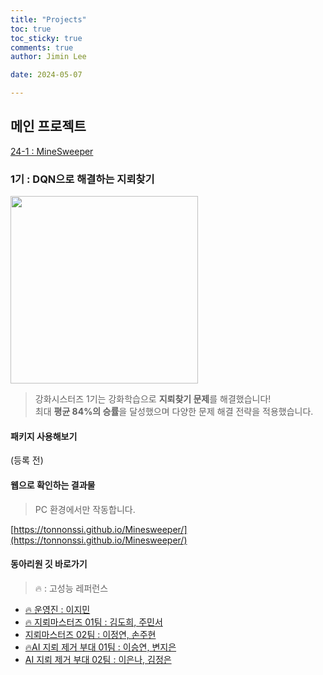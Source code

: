 ```yaml
---
title: "Projects"
toc: true
toc_sticky: true
comments: true
author: Jimin Lee

date: 2024-05-07

---
```

## 메인 프로젝트
[24-1 : MineSweeper](#1기--dqn으로-해결하는-지뢰찾기)


### 1기 : DQN으로 해결하는 지뢰찾기
<img src="{{ site.baseurl }}/assets/image/Projects/Minesweeper/minesweeper.gif" width=300/>

> 강화시스터즈 1기는 강화학습으로 **지뢰찾기 문제**를 해결했습니다!  
> 최대 **평균 84%의 승률**을 달성했으며 다양한 문제 해결 전략을 적용했습니다. 


#### 패키지 사용해보기 
(등록 전)

#### 웹으로 확인하는 결과물
> PC 환경에서만 작동합니다.  

[https://tonnonssi.github.io/Minesweeper/](https://tonnonssi.github.io/Minesweeper/)  



#### 동아리원 깃 바로가기 
> 🔥 : 고성능 레퍼런스 

- [🔥 운영진 : 이지민](https://github.com/KanghwaSisters/DQN_minesweeper.git)
- [🔥 지뢰마스터즈 01팀 : 김도희, 주민서](https://github.com/KanghwaSisters/24-1-MineMasters-01.git)
- [지뢰마스터즈 02팀 : 이정연, 손주현](https://github.com/KanghwaSisters/24-1-MineMasters-02.git)
- [🔥AI 지뢰 제거 부대 01팀 : 이승연, 변지은](https://github.com/KanghwaSisters/24-1-AI-EOD-01.git)
- [AI 지뢰 제거 부대 02팀 : 이은나, 김정은](https://github.com/KanghwaSisters/24-1-AI-EOD-01.git)
